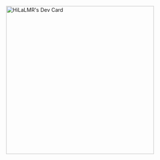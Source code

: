 <a href="https://app.daily.dev/hilalmr"><img src="https://api.daily.dev/devcards/bdf7d0727dd34e39924f84e295aacd13.png?r=h7l" width="400" alt="HiLaLMR's Dev Card"/></a>
